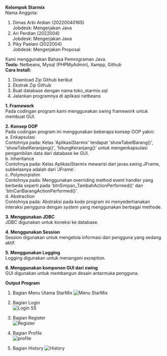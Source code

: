 **Kelompok Starmix** <br>
Nama Anggota:
1. Dimas Arbi Ardian (20220040165) <br>
   Jobdesk: Mengerjakan Java
2. Ari Perdian (2022004) <br>
   Jobdesk: Mengerjakan Java
3. Piky Paelani (2022004) <br>
   Jobdesk: Mengerjakan Proposal

Kami menggunakan Bahasa Pemrograman Java. <br>
**Tools:** Netbeans, Mysql (PHPMyAdmin), Xampp, Github <br>
**Cara Install:**
1. Download Zip Github berikut
2. Ekstrak Zip Github
3. Buat database dengan nama toko_starmix.sql
4. Jalankan programnya di aplikasi netbeans

**1. Framework**<br>
Pada codingan program kami menggunakan swing framework untuk membuat GUI.<br>

**2. Konsep OOP**<br>
Pada codingan program ini menggunakan beberapa konsep OOP yakni:<br>
a. Enkapsulasi<br>
Contohnya pada: Kelas 'AplikasiStarmix' terdapat 'showTabelBarang()', 'showTabelKeranjang()', 'hitungKeranjang()' untuk mengenkapsulasi pengambilan data dari database ke GUI.<br>
b. Inheritance<br>
Contohnya pada: Kelas AplikasiStarmix mewarisi dari javax.swing.JFrame, subkelasnya adalah dari 'JFrame'.<br>
c. Polymorpishm<br>
Contohnya pada: Menggunakan overriding method event handler yang berbeda seperti pada 'btnSimpan_TambahActionPerformed()' dan 'btnCariBarangActionPerformed()'.<br>
d. Abstraction<br>
Contohnya pada: Abstraksi pada kode program ini menyederhanakan interaksi pengguna dengan system yang menggunakan berbagai methode.<br>

**3. Menggunakan JDBC**<br> 
JDBC digunakan untuk koneksi ke database.<br>

**4. Menggunakan Session**<br>
Session digunakan untuk mengelola informasi dari pengguna yang sedang aktif.<br>

**5. Menggunakan Logging**<br>
Logging digunakan untuk menangani exception.<br>

**6. Menggunakan komponen GUI dari swing** <br>
GUI digunakan untuk membangun desain antarmuka pengguna.<br>

**Output Program**
1. Bagian Menu Utama StarMix
   ![Menu StarMix](https://github.com/DP5-AqilaEling-012/UAS_PBO_StarMix/assets/114504718/f2369800-aa46-45a5-a81b-811bf397c1b2)

2. Bagian Login <br>
   ![Login SS](https://github.com/DP5-AqilaEling-012/UAS_PBO_StarMix/assets/114537894/e72adafa-c5c2-45b5-8b6f-886c894e9cb4)

3. Bagian Register <br>
   ![Register](https://github.com/DP5-AqilaEling-012/UAS_PBO_StarMix/assets/114634831/aaecd31b-6cd2-44a7-83e1-391ffb96ce16)

4. Bagian Profile <br>
   ![profile](https://github.com/DP5-AqilaEling-012/UAS_PBO_StarMix/assets/114506379/6099ff2c-82dd-41d3-9c34-5d0a8efc51df)

5. Bagian History
   ![History](https://github.com/DP5-AqilaEling-012/UAS_PBO_StarMix/assets/114667475/e2dc5d6b-2bce-41e9-8029-a6d19dc1f87e)

